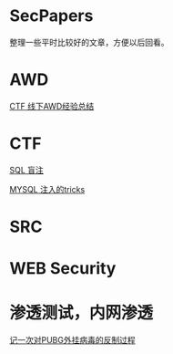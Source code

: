 # SecPapers
整理一些平时比较好的文章，方便以后回看。
# AWD
[CTF 线下AWD经验总结](https://edwardchoijc.github.io/CTF%E7%BA%BF%E4%B8%8BAWD%E7%BB%8F%E9%AA%8C%E6%80%BB%E7%BB%93.html)
# CTF
[SQL 盲注](https://coomrade.github.io/2018/09/17/SQL%E7%9B%B2%E6%B3%A8%E7%9A%84%E5%A4%9A%E7%A7%8D%E5%A7%BF%E5%8A%BF/)

[MYSQL 注入的tricks](https://xz.aliyun.com/t/7169)
# SRC
# WEB Security
# 渗透测试，内网渗透
[记一次对PUBG外挂病毒的反制过程](https://xz.aliyun.com/t/7626)
